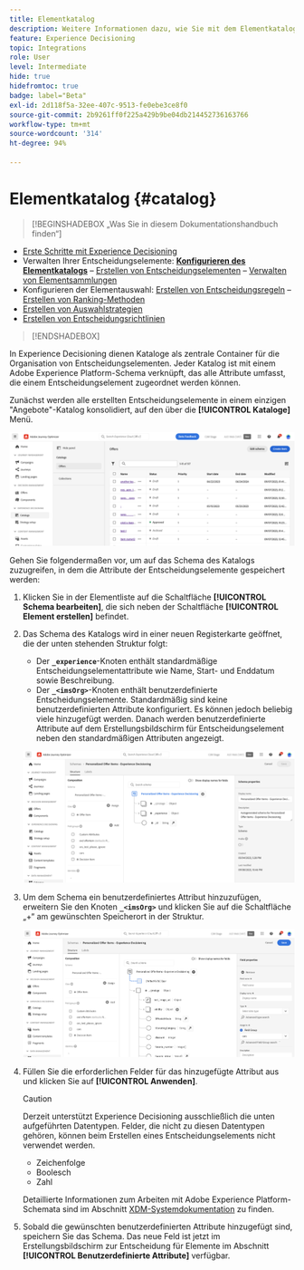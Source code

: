 ```yaml
---
title: Elementkatalog
description: Weitere Informationen dazu, wie Sie mit dem Elementkatalog arbeiten
feature: Experience Decisioning
topic: Integrations
role: User
level: Intermediate
hide: true
hidefromtoc: true
badge: label="Beta"
exl-id: 2d118f5a-32ee-407c-9513-fe0ebe3ce8f0
source-git-commit: 2b9261ff0f225a429b9be04db214452736163766
workflow-type: tm+mt
source-wordcount: '314'
ht-degree: 94%

---
```


# Elementkatalog {#catalog}

>[!BEGINSHADEBOX „Was Sie in diesem Dokumentationshandbuch finden“]

* [Erste Schritte mit Experience Decisioning](gs-experience-decisioning.md)
* Verwalten Ihrer Entscheidungselemente: **[Konfigurieren des Elementkatalogs](catalogs.md)** – [Erstellen von Entscheidungselementen](items.md) – [Verwalten von Elementsammlungen](collections.md)
* Konfigurieren der Elementauswahl: [Erstellen von Entscheidungsregeln](rules.md) – [Erstellen von Ranking-Methoden](ranking.md)
* [Erstellen von Auswahlstrategien](selection-strategies.md)
* [Erstellen von Entscheidungsrichtlinien](create-decision.md)

>[!ENDSHADEBOX]

In Experience Decisioning dienen Kataloge als zentrale Container für die Organisation von Entscheidungselementen. Jeder Katalog ist mit einem Adobe Experience Platform-Schema verknüpft, das alle Attribute umfasst, die einem Entscheidungselement zugeordnet werden können.

Zunächst werden alle erstellten Entscheidungselemente in einem einzigen &quot;Angebote&quot;-Katalog konsolidiert, auf den über die **[!UICONTROL Kataloge]** Menü.

![](assets/catalogs-list.png)

Gehen Sie folgendermaßen vor, um auf das Schema des Katalogs zuzugreifen, in dem die Attribute der Entscheidungselemente gespeichert werden:

1. Klicken Sie in der Elementliste auf die Schaltfläche **[!UICONTROL Schema bearbeiten]**, die sich neben der Schaltfläche **[!UICONTROL Element erstellen]** befindet.

1. Das Schema des Katalogs wird in einer neuen Registerkarte geöffnet, die der unten stehenden Struktur folgt:

   * Der **`_experience`**-Knoten enthält standardmäßige Entscheidungselementattribute wie Name, Start- und Enddatum sowie Beschreibung.
   * Der **`_<imsOrg>`**-Knoten enthält benutzerdefinierte Entscheidungselemente. Standardmäßig sind keine benutzerdefinierten Attribute konfiguriert. Es können jedoch beliebig viele hinzugefügt werden. Danach werden benutzerdefinierte Attribute auf dem Erstellungsbildschirm für Entscheidungselement neben den standardmäßigen Attributen angezeigt.

   ![](assets/catalogs-schema.png)

1. Um dem Schema ein benutzerdefiniertes Attribut hinzuzufügen, erweitern Sie den Knoten **`_<imsOrg>`** und klicken Sie auf die Schaltfläche „+“ am gewünschten Speicherort in der Struktur.

   ![](assets/catalogs-add.png)

1. Füllen Sie die erforderlichen Felder für das hinzugefügte Attribut aus und klicken Sie auf **[!UICONTROL Anwenden]**.

   >[!CAUTION]
   >
   >Derzeit unterstützt Experience Decisioning ausschließlich die unten aufgeführten Datentypen. Felder, die nicht zu diesen Datentypen gehören, können beim Erstellen eines Entscheidungselements nicht verwendet werden.
   >* Zeichenfolge
   >* Boolesch
   >* Zahl

   Detaillierte Informationen zum Arbeiten mit Adobe Experience Platform-Schemata sind im Abschnitt [XDM-Systemdokumentation](https://experienceleague.adobe.com/docs/experience-platform/xdm/ui/overview.html?lang=de) zu finden.

1. Sobald die gewünschten benutzerdefinierten Attribute hinzugefügt sind, speichern Sie das Schema. Das neue Feld ist jetzt im Erstellungsbildschirm zur Entscheidung für Elemente im Abschnitt **[!UICONTROL Benutzerdefinierte Attribute]** verfügbar.

